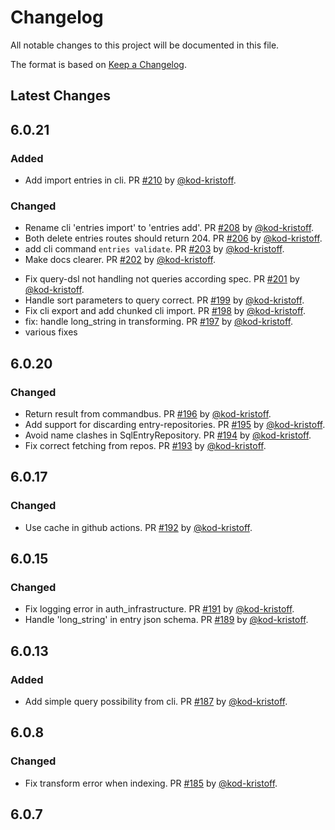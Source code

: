 # Changelog

All notable changes to this project will be documented in this file.

The format is based on [Keep a Changelog](https://keepachangelog.com/en/1.0.0/).

## Latest Changes

## 6.0.21

### Added

- Add import entries in cli. PR [#210](https://github.com/spraakbanken/karp-backend/pull/210) by [@kod-kristoff](https://github.com/kod-kristoff).

### Changed

- Rename cli 'entries import' to 'entries add'. PR [#208](https://github.com/spraakbanken/karp-backend/pull/208) by [@kod-kristoff](https://github.com/kod-kristoff).
- Both delete entries routes should return 204. PR [#206](https://github.com/spraakbanken/karp-backend/pull/206) by [@kod-kristoff](https://github.com/kod-kristoff).
- add cli command `entries validate`. PR [#203](https://github.com/spraakbanken/karp-backend/pull/203) by [@kod-kristoff](https://github.com/kod-kristoff).
- Make docs clearer. PR [#202](https://github.com/spraakbanken/karp-backend/pull/202) by [@kod-kristoff](https://github.com/kod-kristoff).

* Fix query-dsl not handling not queries according spec. PR [#201](https://github.com/spraakbanken/karp-backend/pull/201) by [@kod-kristoff](https://github.com/kod-kristoff).
* Handle sort parameters to query correct. PR [#199](https://github.com/spraakbanken/karp-backend/pull/199) by [@kod-kristoff](https://github.com/kod-kristoff).
* Fix cli export and add chunked cli import. PR [#198](https://github.com/spraakbanken/karp-backend/pull/198) by [@kod-kristoff](https://github.com/kod-kristoff).
* fix: handle long_string in transforming. PR [#197](https://github.com/spraakbanken/karp-backend/pull/197) by [@kod-kristoff](https://github.com/kod-kristoff).
* various fixes

## 6.0.20

### Changed

- Return result from commandbus. PR [#196](https://github.com/spraakbanken/karp-backend/pull/196) by [@kod-kristoff](https://github.com/kod-kristoff).
- Add support for discarding entry-repositories. PR [#195](https://github.com/spraakbanken/karp-backend/pull/195) by [@kod-kristoff](https://github.com/kod-kristoff).
- Avoid name clashes in SqlEntryRepository. PR [#194](https://github.com/spraakbanken/karp-backend/pull/194) by [@kod-kristoff](https://github.com/kod-kristoff).
- Fix correct fetching from repos. PR [#193](https://github.com/spraakbanken/karp-backend/pull/193) by [@kod-kristoff](https://github.com/kod-kristoff).

## 6.0.17

### Changed

- Use cache in github actions. PR [#192](https://github.com/spraakbanken/karp-backend/pull/192) by [@kod-kristoff](https://github.com/kod-kristoff).

## 6.0.15

### Changed

- Fix logging error in auth_infrastructure. PR [#191](https://github.com/spraakbanken/karp-backend/pull/191) by [@kod-kristoff](https://github.com/kod-kristoff).
- Handle 'long_string' in entry json schema. PR [#189](https://github.com/spraakbanken/karp-backend/pull/189) by [@kod-kristoff](https://github.com/kod-kristoff).

## 6.0.13

### Added

- Add simple query possibility from cli. PR [#187](https://github.com/spraakbanken/karp-backend/pull/187) by [@kod-kristoff](https://github.com/kod-kristoff).

## 6.0.8

### Changed

- Fix transform error when indexing. PR [#185](https://github.com/spraakbanken/karp-backend/pull/185) by [@kod-kristoff](https://github.com/kod-kristoff).

## 6.0.7
